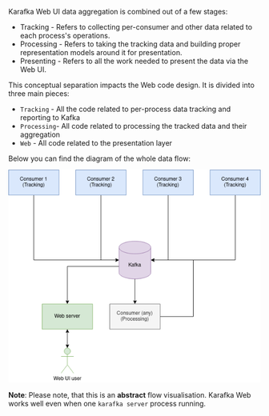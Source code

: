 Karafka Web UI data aggregation is combined out of a few stages:

- Tracking - Refers to collecting per-consumer and other data related to each process's operations.
- Processing - Refers to taking the tracking data and building proper representation models around it for presentation.
- Presenting - Refers to all the work needed to present the data via the Web UI.

This conceptual separation impacts the Web code design. It is divided into three main pieces:

- `Tracking` - All the code related to per-process data tracking and reporting to Kafka
- `Processing`- All code related to processing the tracked data and their aggregation
- `Web` - All code related to the presentation layer

Below you can find the diagram of the whole data flow:

![karafka web ui data flow](https://raw.githubusercontent.com/karafka/misc/master/charts/web-ui-flow.png)

**Note**: Please note, that this is an **abstract** flow visualisation. Karafka Web works well even when one `karafka server` process running.
